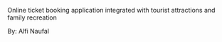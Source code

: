 
Online ticket booking application integrated with tourist attractions and family recreation

By: Alfi Naufal 
